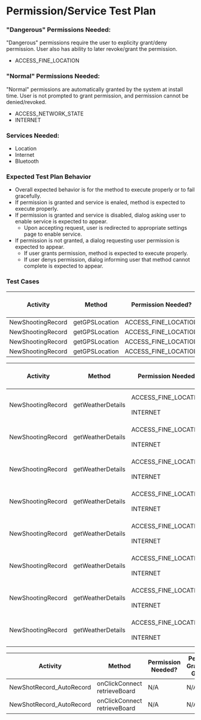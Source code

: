 # Permission/Service Test Plan

### "Dangerous" Permissions Needed:
"Dangerous" permissions require the user to explicity grant/deny permission. User also has ability to later revoke/grant the permission.
* ACCESS_FINE_LOCATION

### "Normal" Permissions Needed:
"Normal" permissions are automatically granted by the system at install time. User is not prompted to grant permission, and permission cannot be denied/revoked.
* ACCESS_NETWORK_STATE
* INTERNET

### Services Needed:
* Location
* Internet
* Bluetooth

### Expected Test Plan Behavior
* Overall expected behavior is for the method to execute properly or to fail gracefully.
* If permission is granted and service is enaled, method is expected to execute properly.
* If permission is granted and service is disabled, dialog asking user to enable service is expected to appear.
    * Upon accepting request, user is redirected to appropriate settings page to enable service.
* If permission is not granted, a dialog requesting user permission is expected to appear.
    * If user grants permission, method is expected to execute properly.
    * If user denys permission, dialog informing user that method cannot complete is expected to appear.
    
### Test Cases
| Activity | Method | Permission Needed? | Permission Granted/Not Granted? | Service Needed? | Service Enabled/Disabled? | Testing Result |
| -------- | ------- | ------------------ | ------------------------------- | --------------- | ------------------------ | -------------- |
| NewShootingRecord | getGPSLocation | ACCESS_FINE_LOCATION | Granted | Location | Enabled | PASS |
| NewShootingRecord | getGPSLocation | ACCESS_FINE_LOCATION | Granted | Location | Disabled | PASS |
| NewShootingRecord | getGPSLocation | ACCESS_FINE_LOCATION | Not Granted | Location | Enabled | PASS |
| NewShootingRecord | getGPSLocation | ACCESS_FINE_LOCATION | Not Granted | Location | Disabled | PASS |

| Activity | Method | Permission Needed? | Permission Granted/Not Granted? | Service Needed? | Service Enabled/Disabled? | Testing Result |
| -------- | ------- | ------------------ | ------------------------------- | --------------- | ------------------------ | -------------- |
| NewShootingRecord | getWeatherDetails | ACCESS_FINE_LOCATION<br /><br />INTERNET | Granted<br /><br />Granted (default) | Location<br /><br />Internt | Enabled<br /><br />Enabled | PASS |
| NewShootingRecord | getWeatherDetails | ACCESS_FINE_LOCATION<br /><br />INTERNET | Granted<br /><br />Granted (default) | Location<br /><br />Internt | Disabled<br /><br />Enabled | PASS |
| NewShootingRecord | getWeatherDetails | ACCESS_FINE_LOCATION<br /><br />INTERNET | Granted<br /><br />Granted (default) | Location<br /><br />Internt | Enabled<br /><br />Disabled | PASS |
| NewShootingRecord | getWeatherDetails | ACCESS_FINE_LOCATION<br /><br />INTERNET | Granted<br /><br />Granted (default) | Location<br /><br />Internt | Disabled<br /><br />Disabled | PASS |
| NewShootingRecord | getWeatherDetails | ACCESS_FINE_LOCATION<br /><br />INTERNET | Not Granted<br /><br />Granted (default) | Location<br /><br />Internt | Enabled<br /><br />Enabled | PASS |
| NewShootingRecord | getWeatherDetails | ACCESS_FINE_LOCATION<br /><br />INTERNET | Not Granted<br /><br />Granted (default) | Location<br /><br />Internt | Disabled<br /><br />Enabled | PASS |
| NewShootingRecord | getWeatherDetails | ACCESS_FINE_LOCATION<br /><br />INTERNET | Not Granted<br /><br />Granted (default) | Location<br /><br />Internt | Enabled<br /><br />Disabled | PASS |
| NewShootingRecord | getWeatherDetails | ACCESS_FINE_LOCATION<br /><br />INTERNET | Not Granted<br /><br />Granted (default) | Location<br /><br />Internt | Disabled<br /><br />Disabled | PASS |

| Activity | Method | Permission Needed? | Permission Granted/Not Granted? | Service Needed? | Service Enabled/Disabled? | Testing Result |
| -------- | ------- | ------------------ | ------------------------------- | --------------- | ------------------------ | -------------- |
| NewShotRecord_AutoRecord | onClickConnect<br />retrieveBoard | N/A | N/A | Bluetooth | Enabled | PASS |
| NewShotRecord_AutoRecord | onClickConnect<br />retrieveBoard | N/A | N/A | Bluetooth | Disabled | PASS |
